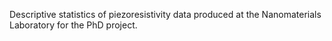 Descriptive statistics of piezoresistivity data produced at the Nanomaterials Laboratory for the PhD project.
